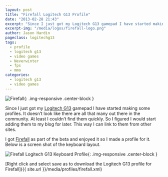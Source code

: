 ```yaml
---
layout: post
title: "Firefall Logitech G13 Profile"
date: "2013-02-28 21:43"
excerpt: "Since I just got my Logitech G13 gamepad I have started making some profiles. It doesn’t look like there are all that many out there in the community. At least I couldn’t find them quickly."
excerpt-img: "/media/logos/firefall-logo.png"
author: Jason Hardin
pageclass: logitechg13
tags:
  - profile
  - logitech g13
  - video games
  - Neverwinter
  - fps
  - mmo
categories:
  - logitech g13
  - video games
---
```

![Firefall]({{site.url}}/media/logos/firefall-logo.png){: .img-responsive  .center-block }

Since I just got my [Logitech G13](http://www.logitech.com/en-us/product/g13-advanced-gameboard) gamepad I have started making some profiles. It doesn’t look like there are all that many out there in the community. At least I couldn’t find them quickly. So I figured I would start adding them to my blog for later. This way I can link to them from other sites.

I got [Firefall](http://www.firefall.com) as part of the beta and enjoyed it so I made a profile for it. Below is a screen shot of the keyboard layout.

![Firefall Logitech G13 Keyboard Profile]({{site.url}}/media/profiles/firefall_keyboard_layout.png){: .img-responsive  .center-block }

[Right click and select save as to download the Logitech G13 profile for Firefall]({{ site.url }}/media/profiles/firefall.xml)
